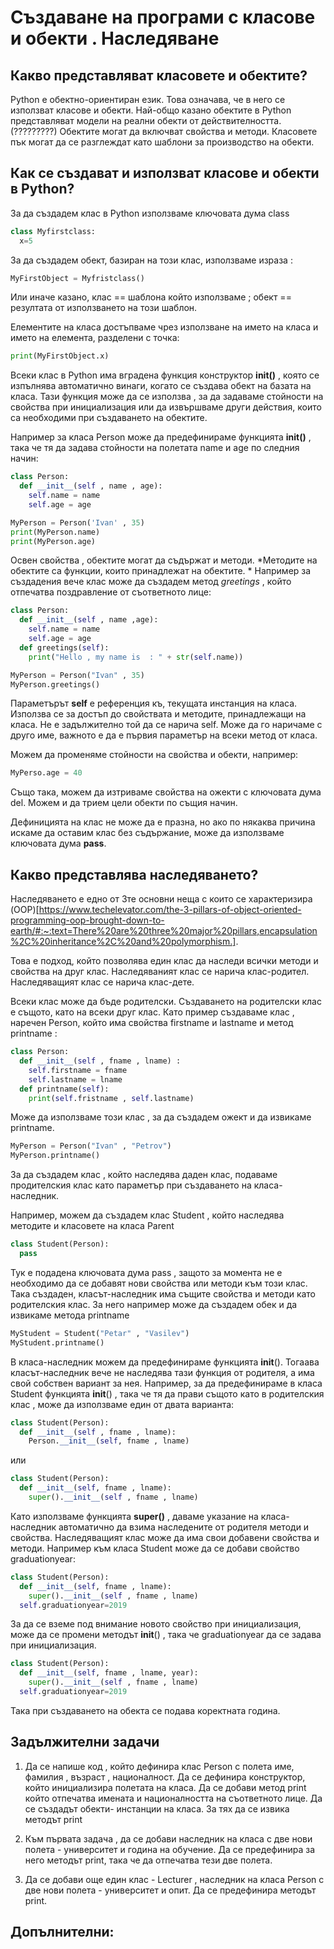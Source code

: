 # Създаване на програми с класове и обекти . Наследяване

## Какво представляват класовете и обектите?

Python е обектно-ориентиран език. Това означава, че в него се използват класове и обекти. Най-общо казано обектите в Python представляват модели на реални обекти от действителността.(?????????) Обектите могат да включват свойства и методи. Класовете пък могат да се разглеждат като шаблони за производство на обекти.

## Как се създават и използват класове и обекти в Python?

За да създадем клас в Python използваме ключовата дума class

```python
class Myfirstclass:
  x=5
```

За да създадем обект, базиран на този клас, използваме израза :

```python
MyFirstObject = Myfristclass()
```

Или иначе казано, клас == шаблона който използваме ; обект == резултата от използването на този шаблон.

Елементите на класа достъпваме чрез използване на името на класа и името на елемента, разделени с точка:

```python
print(MyFirstObject.x)
```

Всеки клас в Python има вградена функция конструктор **__init__()** , която се изпълнява автоматично винаги, когато се създава обект на базата на класа. Тази функция може да се използва , за да задаваме стойности на свойства при инициализация или да извършваме други действия, които са необходими при създаването на обектите.

Например за класа Person може да предефинираме функцията **__init__()** , така че тя да задава стойности на полетата name и age по следния начин:

```python
class Person:
  def __init__(self , name , age):
    self.name = name
    self.age = age

MyPerson = Person('Ivan' , 35)
print(MyPerson.name)
print(MyPerson.age)
```

Освен свойства , обектите могат да съдържат и методи. *Методите на обектите са функции, които принадлежат на обектите. * Например за създадения вече клас може да създадем метод *greetings* , който отпечатва поздравление от съответното лице:

```python
class Person:
  def __init__(self , name ,age):
    self.name = name
    self.age = age
  def greetings(self):
    print("Hello , my name is  : " + str(self.name))

MyPerson = Person("Ivan" , 35)
MyPerson.greetings()
```

Параметърът **self** е референция къ, текущата инстанция на класа. Използва се за достъп до свойствата и методите, принадлежащи на класа. Не е задължително той да се нарича self. Може да го наричаме с друго име, важното е да е първия параметър на всеки метод от класа.

Можем да променяме стойности на свойства и обекти, например:

```python
MyPerso.age = 40
```

Също така, можем да изтриваме свойства на ожекти с ключовата дума del. Можем и да трием цели обекти по същия начин.

Дефиницията на клас не може да е празна, но ако по някаква причина искаме да оставим клас без съдържание, може да използваме ключовата дума **pass**.

## Какво представлява наследяването?

Наследяването е едно от 3те основни неща с които се характеризира (OOP)[https://www.techelevator.com/the-3-pillars-of-object-oriented-programming-oop-brought-down-to-earth/#:~:text=There%20are%20three%20major%20pillars,encapsulation%2C%20inheritance%2C%20and%20polymorphism.].

Това е подход, който позволява един клас да наследи всички методи и свойства на друг клас. Наследяваният клас се нарича клас-родител. Наследяващият клас се нарича клас-дете.

Всеки клас може да бъде родителски. Създаването на родителски клас е същото, като на всеки друг клас.
Като пример създаваме клас , наречен Person, който има свойства firstname и lastname и метод printname :

```python
class Person:
  def __init__(self , fname , lname) :
    self.firstname = fname
    self.lastname = lname
  def printname(self):
    print(self.fristname , self.lastname)
```

Може да използваме този клас , за да създадем ожект и да извикаме printname.

```python
MyPerson = Person("Ivan" , "Petrov")
MyPerson.printname()
```

За да създадем клас , който наследява даден клас, подаваме продителския клас като параметър при създаването на класа-наследник.

Например, можем да създадем клас Student , който наследява методите и класовете на класа Parent

```python
class Student(Person):
  pass
```

Тук е подадена ключовата дума pass , защото за момента не е необходимо да се добавят нови свойства или методи към този клас. Така създаден, класът-наследник има същите свойства и методи като родителския клас. За него например може да създадем обек и да извикаме метода printname

```python
MyStudent = Student("Petar" , "Vasilev")
MyStudent.printname()
```

В класа-наследник можем да предефинираме функцията __init__(). Тогаава класът-наследник вече не наследява тази функция от родителя, а има свой собствен вариант за нея. Например, за да предефинираме в класа Student функцията __init__() , така че тя да прави същото като в родителския клас , може да използваме един от двата варианта:

```python
class Student(Person):
  def __init__(self , fname , lname):
    Person.__init__(self, fname , lname)
```

или 

```python
class Student(Person):
  def __init__(self, fname , lname):
    super().__init__(self , fname , lname)
```

Като използваме функцията **super()** , даваме указание на класа-наследник автоматично да взима наследените от родителя методи и свойства.
Наследяващият клас може да има свои добавени свойства и методи. Например към класа Student може да се добави свойство graduationyear:

```python
class Student(Person):
  def __init__(self, fname , lname):
    super().__init__(self , fname , lname)
  self.graduationyear=2019
```

За да се вземе под внимание новото свойство при инициализация, може да се промени методът __init__() , така че graduationyear да се задава при инициализация.

```python
class Student(Person):
  def __init__(self, fname , lname, year):
    super().__init__(self , fname , lname)
  self.graduationyear=2019
```
Така при създаването на обекта се подава коректната година. 

## Задължителни задачи 

1. Да се напише код , който дефинира клас Person с полета име, фамилия , възраст , националност. Да се дефинира конструктор, който инициализира полетата на класа. Да се добави метод print който отпечатва имената и националността на съответното лице. Да се създадът обекти- инстанции на класа. За тях да се извика методът print

2. Към първата задача , да се добави наследник на класа с две нови полета - университет и година на обучение. Да се предефинира за него методът print, така че да отпечатва тези две полета.

3. Да се добави още един клас - Lecturer , наследник на класа Person с две нови полета - университет и опит. Да се предефинира методът print.

## Допълнителни: 
